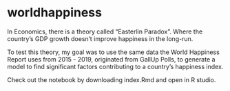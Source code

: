 # worldhappiness

In Economics, there is a theory called “Easterlin Paradox”. Where the country’s GDP growth doesn’t improve happiness in the long-run.

To test this theory, my goal was to use the same data the World Happiness Report uses from 2015 - 2019, originated from GallUp Polls, to generate a model to find significant factors contributing to a country’s happiness index.

Check out the notebook by downloading index.Rmd and open in R studio.
